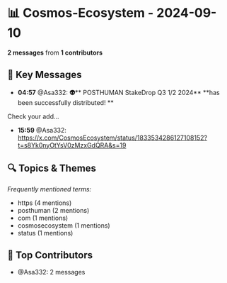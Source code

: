 # 📊 Cosmos-Ecosystem - 2024-09-10
**2 messages** from **1 contributors**

## 💬 Key Messages
- **04:57** @Asa332: **👽**** POSTHUMAN StakeDrop Q3 1/2 2024** **has been successfully distributed! **

Check your add...
- **15:59** @Asa332: https://x.com/CosmosEcosystem/status/1833534286127108152?t=s8Yk0nyOtYsV0zMzxGdQRA&s=19

## 🔍 Topics & Themes
*Frequently mentioned terms:*
- https (4 mentions)
- posthuman (2 mentions)
- com (1 mentions)
- cosmosecosystem (1 mentions)
- status (1 mentions)

## 👥 Top Contributors
- @Asa332: 2 messages